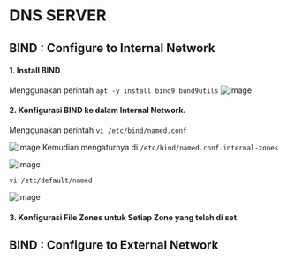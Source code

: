 # DNS SERVER

## BIND : Configure to Internal Network
#### 1. Install BIND
Menggunakan perintah `apt -y install bind9 bund9utils` 
![image](https://github.com/user-attachments/assets/bd157d46-b07a-4c8c-819f-60bfbe434da2)
#### 2. Konfigurasi BIND ke dalam Internal Network.
Menggunakan perintah `vi /etc/bind/named.conf`

![image](https://github.com/user-attachments/assets/9fe31b2b-8719-4a3e-a29e-63792673fd1a)
Kemudian mengaturnya di `/etc/bind/named.conf.internal-zones`

![image](https://github.com/user-attachments/assets/71ec6029-998a-4567-8164-2ee130d5ac5c)

`vi /etc/default/named`

![image](https://github.com/user-attachments/assets/b31ac3e2-cdab-4fcc-8b85-5942396e69ef)
#### 3. Konfigurasi File Zones untuk Setiap Zone yang telah di set

## BIND : Configure to External Network
